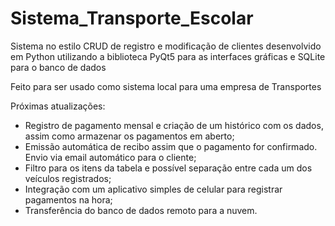 # Sistema_Transporte_Escolar

Sistema no estilo CRUD de registro e modificação de clientes desenvolvido em Python utilizando a biblioteca PyQt5 para as interfaces gráficas e SQLite para o banco de dados

Feito para ser usado como sistema local para uma empresa de Transportes

Próximas atualizações:
- Registro de pagamento mensal e criação de um histórico com os dados, assim como armazenar os pagamentos em aberto;
- Emissão automática de recibo assim que o pagamento for confirmado. Envio via email automático para o cliente;
- Filtro para os itens da tabela e possível separação entre cada um dos veículos registrados;
- Integração com um aplicativo simples de celular para registrar pagamentos na hora;
- Transferência do banco de dados remoto para a nuvem.
